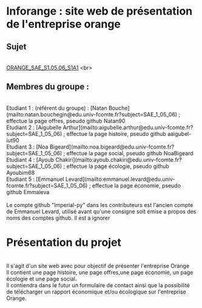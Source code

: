 # Inforange : site web de présentation de l'entreprise orange<br>

## Sujet  

<br>[ORANGE_SAE_S1.05.06_S1A1]([https://login.github.io/projet/](https://aaigubel-iut90.github.io/ORANGE_SAE_S1.05.06_S1A1/))
<br>

## Membres du groupe :
<br>
Etudiant 1 : (référent du groupe) :  [Natan Bouche](mailto:natan.bouchegin@edu.univ-fcomte.fr?subject=SAE_1_05_06) ; effectue la page offres, pseudo github Natan90 <br>
Etudiant 2 : [Aigubelle Arthur](mailto:aigubelle.arthur@edu.univ-fcomte.fr?subject=SAE_1_05_06) ; effectue la page histoire, pseudo github aaigubel-iut90 <br>
Etudiant 3 : [Noa Bigeard](mailto:noa.bigeard@edu.univ-fcomte.fr?subject=SAE_1_05_06) ; effectue la page social, pseudo github NoaBigeard <br>
Etudiant 4 : [Ayoub Chakiri](mailto:ayoub.chakiri@edu.univ-fcomte.fr?subject=SAE_1_05_06) ; effectue la page écologie, pseudo github Ayoubim68 <br>
Etudiant 5 : [Emmanuel Levard](mailto:emmanuel.levard@edu.univ-fcomte.fr?subject=SAE_1_05_06) ; effectue la page économie, pseudo github Emmaleva <br>
<br>
Le compte github "Imperial-py" dans les contributeurs est l'ancien compte de Emmanuel Levard, utilisé avant qu'une consigne soit émise a propos des noms des comptes github. Il est a ignorer <br>

# Présentation du projet<br>
<br>
Il s'agit d'un site web avec pour objectif de présenter l'entreprise Orange<br>
Il contient une page histoire, une page offres,une page économie, un page écologie et une page social.<br>
Il contiendra dans le futur un formulaire de contact ainsi que la possibilité de télécharger un rapport économique et/ou écologique sur l'entreprise Orange.<br>
